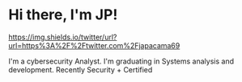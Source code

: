 <h1>Hi there, I'm JP!</h1>

https://img.shields.io/twitter/url?url=https%3A%2F%2Ftwitter.com%2Fjapacama69

I'm a cybersecurity Analyst. I'm graduating in Systems analysis and development. Recently Security + Certified

